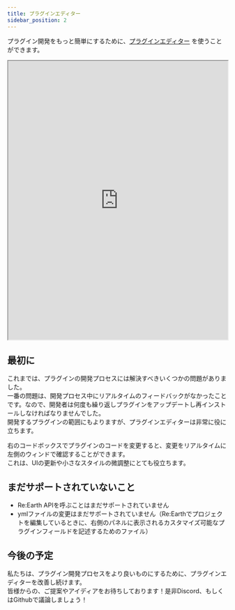 ```yaml
---
title: プラグインエディター
sidebar_position: 2
---
```


プラグイン開発をもっと簡単にするために、[プラグインエディター](https://app.reearth.io/plugin-editor) を使うことができます。

<iframe width="100%" height="640" src="https://app.reearth.io/plugin-editor" title="Re:Earth Plugin Editor"></iframe>

## 最初に 

これまでは、プラグインの開発プロセスには解決すべきいくつかの問題がありました。  
一番の問題は、開発プロセス中にリアルタイムのフィードバックがなかったことです。なので、開発者は何度も繰り返しプラグインをアップデートし再インストールしなければなりませんでした。  
開発するプラグインの範囲にもよりますが、プラグインエディターは非常に役に立ちます。  

右のコードボックスでプラグインのコードを変更すると、変更をリアルタイムに左側のウィンドで確認することができます。  
これは、UIの更新や小さなスタイルの微調整にとても役立ちます。

## まだサポートされていないこと

- Re:Earth APIを呼ぶことはまだサポートされていません
- ymlファイルの変更はまだサポートされていません（Re:Earthでプロジェクトを編集しているときに、右側のパネルに表示されるカスタマイズ可能なプラグインフィールドを記述するためのファイル）

## 今後の予定

私たちは、プラグイン開発プロセスをより良いものにするために、プラグインエディターを改善し続けます。  
皆様からの、ご提案やアイディアをお待ちしております！是非Discord、もしくはGithubで議論しましょう！
